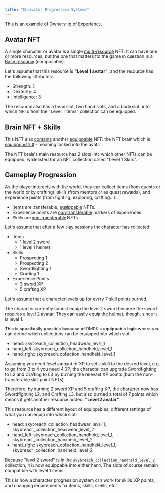 ```yaml
---
title: "Character Progression Systems"
---
```


This is an example of [Ownership of Experience](/ownershipxp).

## Avatar NFT

A single character or avatar is a single [multi-resource](/lego2-multi-resource) NFT. It can have
one or more resources, but the one that matters for the game in question is a
[Base resource](/lego25-equippable) (composable).

Let's assume that this resource is **"Level 1 avatar"**, and the resource has the following attributes:

- Strength: 5
- Dexterity: 4
- Intelligence: 3

The resource also has a head slot, two hand slots, and a body slot, into which NFTs from the "Level
1 items" collection can be equipped.

## Brain NFT + Skills

This NFT also [contains](/lego1-nested) another [equippable](/lego25-equippable) NFT: the NFT brain which is [soulbound 2.0](/nontransferable) - meaning locked _into_ the avatar.

The NFT brain's main resource has 2 slots into which other NFTs can be equipped, whitelisted for an
NFT collection called "Level 1 Skills".

## Gameplay Progression

As the player interacts with the world, they can collect items (from quests or the world or by crafting), skills (from mentors or as quest rewards), and experience points (from fighting, exploring, crafting...).

- Items are transferable, [equippable](/lego25-equippable) NFTs.
- Experience points are [non-transferable](/nontransferable) markers of experiences.
- Skills are [non-transferable](/nontransferable) NFTs.

Let's assume that after a few play sessions the character has collected:

- Items
  - 1 level 2 sword
  - 1 level 1 helmet
- Skills
  - Prospecting 1
  - Prospecting 2
  - Swordfighting 1
  - Crafting 1
- Experience Points
  - 3 sword XP
  - 5 crafting XP

Let's assume that a character levels up for every 7 skill points burned.

The character currently cannot equip the level 2 sword because the sword requires a level 2 avatar. They can easily equip the helmet, though, since it is level 1. 

This is specifically possible because of RMRK's equippable logic where you can define which collections can be equipped into which slot:

- head: skybreach_collection_headwear_level_1
- hand_left: skybreach_collection_handheld_level_1
- hand_right: skybreach_collection_handheld_level_1

Assuming you need _level_ amount of XP to set a skill to the desired level, e.g. to go from 3 to 4 you need 4 XP, the character can upgrade Swordfighting to L2 and Crafting to L3 by burning the relevant XP points (burn the non-transferable skill point NFTs).

Therefore, by burning 2 sword XP and 5 crafting XP, the character now has Swordfighting L2, and Crafting L3, but also burned a total of 7 points which means it gets another resource added: **"Level 2 avatar"**

This resource has a different layout of equippables, different settings of what you can equip into which slot:

- head: skybreach_collection_headwear_level_1, skybreach_collection_headwear_level_2
- hand_left: skybreach_collection_handheld_level_1, skybreach_collection_handheld_level_2
- hand_right: skybreach_collection_handheld_level_1, skybreach_collection_handheld_level_2

Because "level 2 sword" is in the `skybreach_collection_handheld_level_2` collection, it is now equippable into either hand. The slots of course remain compatible with level 1 items.

This is how a character progression system can work for skills, XP points, and changing requirements for items, skills, spells, etc.